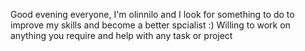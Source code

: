 Good evening everyone, I'm olinnilo and I look for something to do to improve my skills and become a better spcialist :)
Willing to work on anything you require and help with any task or project


<!---
olinnilo/olinnilo is a ✨ special ✨ repository because its `README.md` (this file) appears on your GitHub profile.
You can click the Preview link to take a look at your changes.
--->
